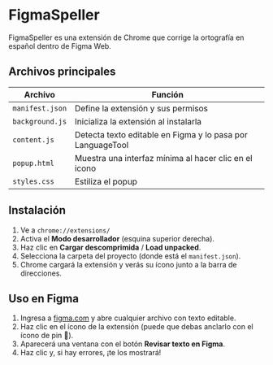 # FigmaSpeller
FigmaSpeller es una extensión de Chrome que corrige la ortografía en español dentro de Figma Web.

## Archivos principales

| Archivo         | Función                                                        |
|-----------------|----------------------------------------------------------------|
| `manifest.json` | Define la extensión y sus permisos                             |
| `background.js` | Inicializa la extensión al instalarla                          |
| `content.js`    | Detecta texto editable en Figma y lo pasa por LanguageTool     |
| `popup.html`    | Muestra una interfaz mínima al hacer clic en el icono          |
| `styles.css`    | Estiliza el popup                                              |

## Instalación

1. Ve a `chrome://extensions/`
2. Activa el **Modo desarrollador** (esquina superior derecha).
3. Haz clic en **Cargar descomprimida** / **Load unpacked**.
4. Selecciona la carpeta del proyecto (donde está el `manifest.json`).
5. Chrome cargará la extensión y verás su ícono junto a la barra de direcciones.

## Uso en Figma

1. Ingresa a [figma.com](https://figma.com) y abre cualquier archivo con texto editable.
2. Haz clic en el ícono de la extensión (puede que debas anclarlo con el ícono de pin 📌).
3. Aparecerá una ventana con el botón **Revisar texto en Figma**.
4. Haz clic y, si hay errores, ¡te los mostrará!
